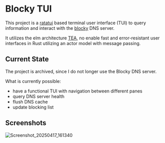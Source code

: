 # Blocky TUI

This project is a [ratatui](https://ratatui.rs/) based terminal user interface (TUI) to query information and interact with the [blocky](https://github.com/0xERR0R/blocky) DNS server.

It utilizes the elm architecture [TEA](https://ratatui.rs/concepts/application-patterns/the-elm-architecture/), no enable fast and error-resistant user interfaces in Rust utilizing an actor model with message passing.

## Current State
The project is archived, since I do not longer use the Blocky DNS server.

What is currently possible:
- have a functional TUI with navigation between different panes
- query DNS server health
- flush DNS cache
- update blocking list

## Screenshots
![Screenshot_20250417_161340](https://github.com/user-attachments/assets/cea77a53-c515-49a0-85fa-71722acbf99d)
